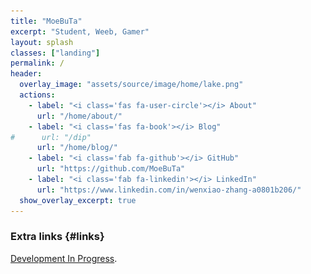 ```yaml
---
title: "MoeBuTa"
excerpt: "Student, Weeb, Gamer"
layout: splash
classes: ["landing"]
permalink: /
header:
  overlay_image: "assets/source/image/home/lake.png"
  actions:
    - label: "<i class='fas fa-user-circle'></i> About"
      url: "/home/about/"
    - label: "<i class='fas fa-book'></i> Blog"
#      url: "/dip"
      url: "/home/blog/"
    - label: "<i class='fab fa-github'></i> GitHub"
      url: "https://github.com/MoeBuTa"
    - label: "<i class='fab fa-linkedin'></i> LinkedIn"
      url: "https://www.linkedin.com/in/wenxiao-zhang-a0801b206/"
  show_overlay_excerpt: true
---
```


### Extra links {#links}


[Development In Progress](/dip).


[//]: # (- And [<i class="fas fa-fw fa-globe-americas"></i> my friends' websites]&#40;{{ "/friends/" | relative_url }}&#41;.)

<script type="text/javascript">document.getElementById('page-title').insertAdjacentHTML('beforebegin', '<img src="/assets/source/image/avatar/avatar.png" alt="MoeBuTa" class="avatar" itemprop="source" />');</script>
